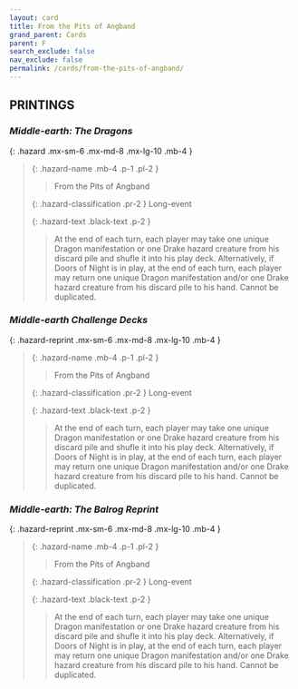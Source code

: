 ```yaml
---
layout: card
title: From the Pits of Angband
grand_parent: Cards
parent: F
search_exclude: false
nav_exclude: false
permalink: /cards/from-the-pits-of-angband/
---
```


## PRINTINGS


### _Middle-earth: The Dragons_

{: .hazard .mx-sm-6 .mx-md-8 .mx-lg-10 .mb-4 }
> {: .hazard-name .mb-4 .p-1 .pl-2 }
> > <div class="hazard-mp"></div>
> > <div class="card-name">From the Pits of Angband</div>
>
> {: .hazard-classification .pr-2 }
> Long-event
>
> {: .hazard-text .black-text .p-2 }
> > At the end of each turn, each player may take one unique Dragon manifestation or one Drake hazard creature from his discard pile and shufle it into his play deck. Alternatively, if Doors of Night is in play, at the end of each turn, each player may return one unique Dragon manifestation and/or one Drake hazard creature from his discard pile to his hand. Cannot be duplicated. 
>

### _Middle-earth Challenge Decks_

{: .hazard-reprint .mx-sm-6 .mx-md-8 .mx-lg-10 .mb-4 }
> {: .hazard-name .mb-4 .p-1 .pl-2 }
> > <div class="hazard-mp"></div>
> > <div class="card-name">From the Pits of Angband</div>
>
> {: .hazard-classification .pr-2 }
> Long-event
>
> {: .hazard-text .black-text .p-2 }
> > At the end of each turn, each player may take one unique Dragon manifestation or one Drake hazard creature from his discard pile and shufle it into his play deck. Alternatively, if Doors of Night is in play, at the end of each turn, each player may return one unique Dragon manifestation and/or one Drake hazard creature from his discard pile to his hand. Cannot be duplicated. 
>

### _Middle-earth: The Balrog Reprint_

{: .hazard-reprint .mx-sm-6 .mx-md-8 .mx-lg-10 .mb-4 }
> {: .hazard-name .mb-4 .p-1 .pl-2 }
> > <div class="hazard-mp"></div>
> > <div class="card-name">From the Pits of Angband</div>
>
> {: .hazard-classification .pr-2 }
> Long-event
>
> {: .hazard-text .black-text .p-2 }
> > At the end of each turn, each player may take one unique Dragon manifestation or one Drake hazard creature from his discard pile and shufle it into his play deck. Alternatively, if Doors of Night is in play, at the end of each turn, each player may return one unique Dragon manifestation and/or one Drake hazard creature from his discard pile to his hand. Cannot be duplicated. 
>
